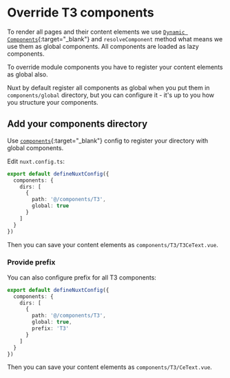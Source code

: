 # Override T3 components

To render all pages and their content elements we use [`Dynamic Components`](https://nuxt.com/docs/guide/directory-structure/components#dynamic-components){:target="_blank"} and `resolveComponent` method what means we use them as global components. All components are loaded as lazy components.

To override module components you have to register your content elements as global also. 

Nuxt by default register all components as global when you put them in `components/global` directory, but you can configure it - it's up to you how you structure your components.

## Add your components directory

Use [`components`](https://nuxt.com/docs/api/configuration/nuxt-config#components){:target="_blank"} config to register your directory with global components.

Edit `nuxt.config.ts`:

```ts [nuxt.config.ts]
export default defineNuxtConfig({
  components: {
    dirs: [
      {
        path: '@/components/T3',
        global: true
      }
    ]
  }
})
```

Then you can save your content elements as `components/T3/T3CeText.vue`.

### Provide prefix
You can also configure prefix for all T3 components:


```ts [nuxt.config.ts]
export default defineNuxtConfig({
  components: {
    dirs: [
      {
        path: '@/components/T3',
        global: true,
        prefix: 'T3'
      }
    ]
  }
})
```

Then you can save your content elements as `components/T3/CeText.vue`.

